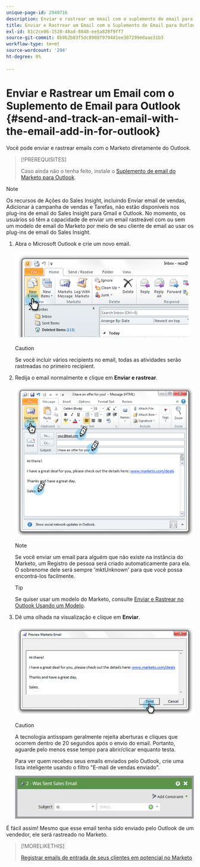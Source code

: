 ```yaml
---
unique-page-id: 2949716
description: Enviar e rastrear um email com o suplemento de email para Outlook - Documentação do Marketo - Documentação do produto
title: Enviar e Rastrear um Email com o Suplemento de Email para Outlook
exl-id: 81c2ce86-1528-48ad-8848-ee5a828f9ff7
source-git-commit: 8b9b2b83f5dc8908f9794d1ee387299edaae31b3
workflow-type: tm+mt
source-wordcount: '294'
ht-degree: 0%

---
```


# Enviar e Rastrear um Email com o Suplemento de Email para Outlook {#send-and-track-an-email-with-the-email-add-in-for-outlook}

Você pode enviar e rastrear emails com o Marketo diretamente do Outlook.

>[!PREREQUISITES]
>
>Caso ainda não o tenha feito, instale o [Suplemento de email do Marketo para Outlook](/help/marketo/product-docs/marketo-sales-insight/msi-outlook-plugin/install-the-marketo-email-add-in-for-outlook-with-a-registration-code.md).

>[!NOTE]
>
>Os recursos de Ações do Sales Insight, incluindo Enviar email de vendas, Adicionar à campanha de vendas e Tarefas, não estão disponíveis nos plug-ins de email do Sales Insight para Gmail e Outlook. No momento, os usuários só têm a capacidade de enviar um email rastreável com ou sem um modelo de email do Marketo por meio de seu cliente de email ao usar os plug-ins de email do Sales Insight.

1. Abra o Microsoft Outlook e crie um novo email.

   ![](assets/image2014-9-23-16-3a6-3a46.png)

   >[!CAUTION]
   >
   >Se você incluir vários recipients no email, todas as atividades serão rastreadas no primeiro recipient.

1. Redija o email normalmente e clique em **Enviar e rastrear**.

   ![](assets/image2014-9-23-16-3a7-3a1.png)

   >[!NOTE]
   >
   >Se você enviar um email para alguém que não existe na instância do Marketo, um Registro de pessoa será criado automaticamente para ela. O sobrenome dele será sempre &#39;mktUnknown&#39; para que você possa encontrá-los facilmente.

   >[!TIP]
   >
   >Se quiser usar um modelo do Marketo, consulte [Enviar e Rastrear no Outlook Usando um Modelo](/help/marketo/product-docs/marketo-sales-insight/msi-outlook-plugin/send-and-track-from-outlook-using-a-marketo-template.md).

1. Dê uma olhada na visualização e clique em **Enviar**.

   ![](assets/image2014-9-23-16-3a7-3a13.png)

   >[!CAUTION]
   >
   >A tecnologia antisspam geralmente rejeita aberturas e cliques que ocorrem dentro de 20 segundos após o envio do email. Portanto, aguarde pelo menos esse tempo para abrir/clicar enquanto testa.

   Para ver quem recebeu seus emails enviados pelo Outlook, crie uma lista inteligente usando o filtro &quot;E-mail de vendas enviado&quot;.

   ![](assets/was-sent-sales-email.png)

É fácil assim! Mesmo que esse email tenha sido enviado pelo Outlook de um vendedor, ele será rastreado no Marketo.

>[!MORELIKETHIS]
>
>[Registrar emails de entrada de seus clientes em potencial no Marketo](/help/marketo/product-docs/marketo-sales-insight/using-msi/log-inbound-mail-from-your-leads-in-marketo.md)
